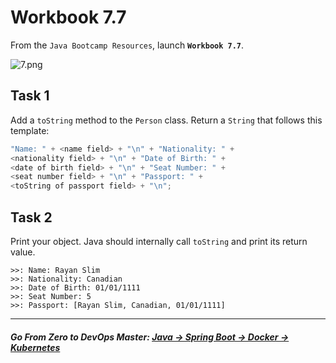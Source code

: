 # Workbook 7.7

From the `Java Bootcamp Resources`, launch **`Workbook 7.7`**.

![7.png](https://img-c.udemycdn.com/redactor/raw/article_lecture/2025-01-03_23-09-39-6ce31ded5974cabef2a5b2ef803d432b.png)

## Task 1

Add a `toString` method to the `Person` class. Return a `String` that follows this template:

```java
"Name: " + <name field> + "\n" + "Nationality: " + 
<nationality field> + "\n" + "Date of Birth: " + 
<date of birth field> + "\n" + "Seat Number: " +
<seat number field> + "\n" + "Passport: " + 
<toString of passport field> + "\n";
```


## Task 2

Print your object. Java should internally call `toString` and print its return value.

```
>>: Name: Rayan Slim
>>: Nationality: Canadian
>>: Date of Birth: 01/01/1111
>>: Seat Number: 5
>>: Passport: [Rayan Slim, Canadian, 01/01/1111]
```

----------
##### **Go From Zero to DevOps Master**: *[Java → Spring Boot → Docker → Kubernetes](https://rslim087a.github.io/zero-devops-roadmap/)*